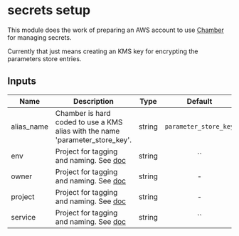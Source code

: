 # secrets setup

This module does the work of preparing an AWS account to use [Chamber](https://github.com/segmentio/chamber) for managing secrets.

Currently that just means creating an KMS key for encrypting the parameters store entries.


<!-- START -->

## Inputs

| Name | Description | Type | Default | Required |
|------|-------------|:----:|:-----:|:-----:|
| alias_name | Chamber is hard coded to use a KMS alias with the name 'parameter_store_key'. | string | `parameter_store_key` | no |
| env | Project for tagging and naming. See [doc](../README.md#consistent-tagging) | string | `` | no |
| owner | Project for tagging and naming. See [doc](../README.md#consistent-tagging) | string | - | yes |
| project | Project for tagging and naming. See [doc](../README.md#consistent-tagging) | string | - | yes |
| service | Project for tagging and naming. See [doc](../README.md#consistent-tagging) | string | `` | no |

<!-- END -->

